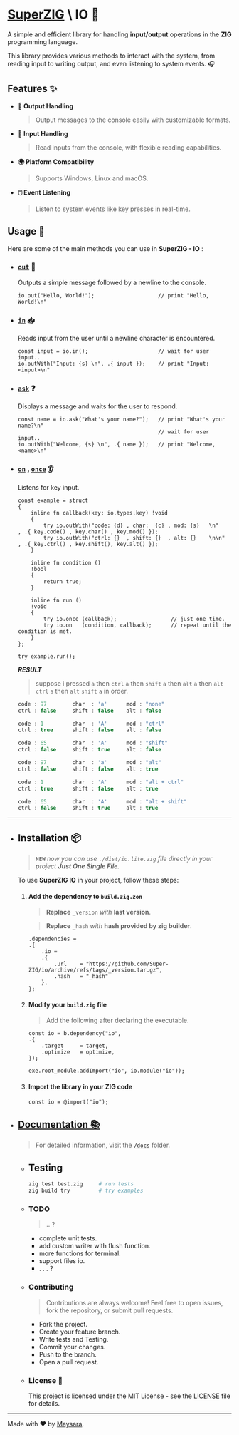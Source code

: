 # **[SuperZIG](https://github.com/Super-ZIG)** \ IO 🚀

A simple and efficient library for handling **input/output** operations in the **ZIG** programming language.

This library provides various methods to interact with the system, from reading input to writing output, and even listening to system events. 🎧

## Features ✨

- **🎤 Output Handling**
    > Output messages to the console easily with customizable formats.
  
- **📝 Input Handling**
    > Read inputs from the console, with flexible reading capabilities.
  
- **🌍 Platform Compatibility**
    > Supports Windows, Linux and macOS.
  
- **🖱️ Event Listening**
    > Listen to system events like key presses in real-time.


## Usage 📖

Here are some of the main methods you can use in **SuperZIG - IO** :

- ### [`out`](./docs/func/out.md) 📢

    Outputs a simple message followed by a newline to the console.

    ```zig
    io.out("Hello, World!");                    // print "Hello, World!\n"
    ```

- ### [`in`](./docs/func/in.md) 📥
    
    Reads input from the user until a newline character is encountered.

    ```zig
    const input = io.in();                      // wait for user input..
    io.outWith("Input: {s} \n", .{ input });    // print "Input: <input>\n"
    ```

- ### [`ask`](./docs/func/ask.md) ❓

    Displays a message and waits for the user to respond.

    ```zig
    const name = io.ask("What's your name?");   // print "What's your name?\n"
                                                // wait for user input..
    io.outWith("Welcome, {s} \n", .{ name });   // print "Welcome, <name>\n"
    ```

- ### [`on`](./docs/func/on.md) , [`once`](./docs/func/once.md) 👂

    Listens for key input.

    ```zig
    const example = struct
    {
        inline fn callback(key: io.types.key) !void
        {
            try io.outWith("code: {d} , char:  {c} , mod: {s}   \n"     , .{ key.code() , key.char() , key.mod() });
            try io.outWith("ctrl: {}  , shift: {}  , alt: {}    \n\n"   , .{ key.ctrl() , key.shift(), key.alt() });
        }

        inline fn condition ()
        !bool
        {
            return true;
        }

        inline fn run ()
        !void
        {
            try io.once (callback);                 // just one time.
            try io.on   (condition, callback);      // repeat until the condition is met.
        }
    };

    try example.run();
    ```

    _**RESULT**_

    > suppose i pressed `a` then `ctrl` `a` then `shift` `a` then `alt` `a` then `alt` `ctrl` `a` then `alt` `shift` `a` in order.

    ```ts
    code : 97        char  : 'a'      mod : "none"
    ctrl : false     shift : false    alt : false

    code : 1         char  : 'A'      mod : "ctrl"
    ctrl : true      shift : false    alt : false

    code : 65        char  : 'A'      mod : "shift"
    ctrl : false     shift : true     alt : false

    code : 97        char  : 'a'      mod : "alt"
    ctrl : false     shift : false    alt : true

    code : 1         char  : 'A'      mod : "alt + ctrl"
    ctrl : true      shift : false    alt : true

    code : 65        char  : 'A'      mod : "alt + shift"
    ctrl : false     shift : true     alt : true
    ```

---

- ## Installation 📦

    > **`NEW`** _now you can use `./dist/io.lite.zig` file directly in your project **Just One Single File**._

    To use **SuperZIG IO** in your project, follow these steps:  

    1. #### Add the dependency to `build.zig.zon`  

        > **Replace** `_version` _with_ **last version**.

        > **Replace** `_hash` _with_ **hash provided by zig builder**.

        ```zig
        .dependencies = 
        .{
            .io = 
            .{
                .url    = "https://github.com/Super-ZIG/io/archive/refs/tags/_version.tar.gz",
                .hash   = "_hash"
            },
        };
        ```

    2. #### Modify your `build.zig` file  

        > Add the following after declaring the executable. 

        ```zig
        const io = b.dependency("io",
        .{
            .target     = target,
            .optimize   = optimize,
        });

        exe.root_module.addImport("io", io.module("io"));
        ```

    3. #### Import the library in your ZIG code  

        ```zig
        const io = @import("io");
        ```

- ## [Documentation 📚](./docs/readme.md)

    > For detailed information, visit the [`/docs`](./docs/readme.md) folder.

  - ## Testing

    ```bash
    zig test test.zig     # run tests
    zig build try         # try examples
    ```

  - ### TODO

    > .. ?
    
    - complete unit tests.
    - add custom writer with flush function.
    - more functions for terminal.
    - support files io.
    - . . . ?
        
  - ### Contributing

    > Contributions are always welcome! Feel free to open issues, fork the repository, or submit pull requests.

    - Fork the project.
    - Create your feature branch.
    - Write tests and Testing.
    - Commit your changes.
    - Push to the branch.
    - Open a pull request.

  - ### License 📄

    This project is licensed under the MIT License - see the [LICENSE](./LICENSE) file for details.

---

Made with ❤️ by [Maysara](http://github.com/maysara-elshewehy).